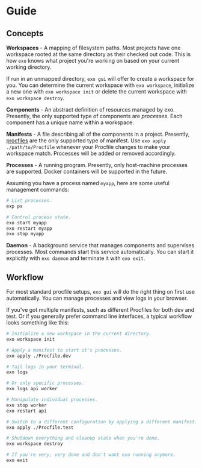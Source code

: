 # Guide

## Concepts

**Workspaces** - A mapping of filesystem paths. Most projects have one
workspace rooted at the same directory as their checked out code. This is how
`exo` knows what project you're working on based on your current working
directory.

If run in an unmapped directory, `exo gui` will offer to create a workspace for
you. You can determine the current workspace with `exo workspace`, initialize a
new one with `exo workspace init` or delete the current workspace with
`exo workspace destroy`.

**Components** - An abstract definition of resources managed by exo. Presently,
the only supported type of components are _processes_. Each component has a
unique name within a workspace.

**Manifests** - A file describing all of the components in a project.
Presently, [procfiles](./procfiles.md) are the only supported type of
manifest. Use `exo apply ./path/to/Procfile` whenever your Procfile changes
to make your workspace match. Processes will be added or removed accordingly.

**Processes** - A running program. Presently, only host-machine processes are
supported. Docker containers will be supported in the future.

Assuming you have a process named `myapp`, here are some useful management
commands:

```bash
# List processes.
exp ps

# Control process state.
exo start myapp
exo restart myapp
exo stop myapp
```

**Daemon** - A background service that manages components and supervises
processes. Most commands start this service automatically. You can start it
explicitly with `exo daemon` and terminate it with `exo exit`.

## Workflow

For most standard procfile setups, `exo gui` will do the right thing on first
use automatically. You can manage processes and view logs in your browser.

If you've got multiple manifests, such as different Procfiles for both dev and
test. Or if you generally prefer command line interfaces, a typical workflow
looks something like this:

```bash
# Initialize a new workspace in the current directory.
exo workspace init

# Apply a manifest to start it's processes.
exo apply ./Procfile.dev

# Tail logs in your terminal.
exo logs

# Or only specific processes.
exo logs api worker

# Manipulate individual processes.
exo stop worker
exo restart api

# Switch to a different configuration by applying a different manifest.
exo apply ./Procfile.test

# Shutdown everything and cleanup state when you're done.
exo workspace destroy

# If you're very, very done and don't want exo running anymore.
exo exit
```
